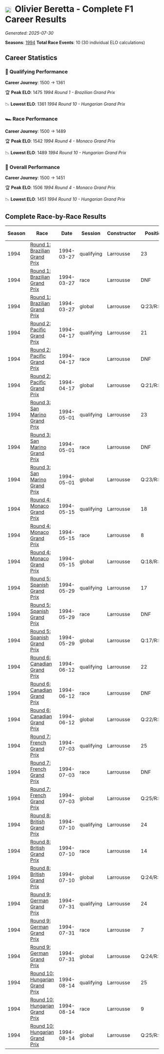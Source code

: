 # <img src="https://upload.wikimedia.org/wikipedia/commons/e/ea/Flag_of_Monaco.svg" alt="Monaco" width="20" height="auto" style="vertical-align: middle; margin-right: 5px;" onerror="this.outerHTML='🇲🇨'; this.style.marginRight='5px';"/> Olivier Beretta - Complete F1 Career Results

*Generated: 2025-07-30*

**Seasons**: [1994](../results/1994-season-report.md)
**Total Race Events**: 10 (30 individual ELO calculations)

## Career Statistics

### 🏁 Qualifying Performance
**Career Journey**: 1500 → 1361

🏆 **Peak ELO**: 1475
   *1994 Round 1 - Brazilian Grand Prix*

📉 **Lowest ELO**: 1361
   *1994 Round 10 - Hungarian Grand Prix*

### 🏎️ Race Performance
**Career Journey**: 1500 → 1489

🏆 **Peak ELO**: 1542
   *1994 Round 4 - Monaco Grand Prix*

📉 **Lowest ELO**: 1489
   *1994 Round 10 - Hungarian Grand Prix*

### 🌟 Overall Performance
**Career Journey**: 1500 → 1451

🏆 **Peak ELO**: 1506
   *1994 Round 4 - Monaco Grand Prix*

📉 **Lowest ELO**: 1451
   *1994 Round 10 - Hungarian Grand Prix*


## Complete Race-by-Race Results

| Season | Race | Date | Session | Constructor | Position | Starting ELO | ELO Change | Final ELO | Teammate |
|--------|------|------|---------|-------------|----------|--------------|------------|-----------|----------|
| 1994 | [Round 1: Brazilian Grand Prix](../results/1994-season-report.md#round-1-brazilian-grand-prix) | 1994-03-27 | qualifying | Larrousse | 23 | 1500 | -25 | 1475 | <img src="https://upload.wikimedia.org/wikipedia/commons/c/c3/Flag_of_France.svg" alt="France" width="20" height="auto" style="vertical-align: middle; margin-right: 5px;" onerror="this.outerHTML='🇫🇷'; this.style.marginRight='5px';"/> Érik Comas |
| 1994 | [Round 1: Brazilian Grand Prix](../results/1994-season-report.md#round-1-brazilian-grand-prix) | 1994-03-27 | race | Larrousse | DNF | 1500 | N/A | 1500 | <img src="https://upload.wikimedia.org/wikipedia/commons/c/c3/Flag_of_France.svg" alt="France" width="20" height="auto" style="vertical-align: middle; margin-right: 5px;" onerror="this.outerHTML='🇫🇷'; this.style.marginRight='5px';"/> Érik Comas |
| 1994 | [Round 1: Brazilian Grand Prix](../results/1994-season-report.md#round-1-brazilian-grand-prix) | 1994-03-27 | global | Larrousse | Q:23/R:DNF | 1500 | -7 | 1493 | <img src="https://upload.wikimedia.org/wikipedia/commons/c/c3/Flag_of_France.svg" alt="France" width="20" height="auto" style="vertical-align: middle; margin-right: 5px;" onerror="this.outerHTML='🇫🇷'; this.style.marginRight='5px';"/> Érik Comas |
| 1994 | [Round 2: Pacific Grand Prix](../results/1994-season-report.md#round-2-pacific-grand-prix) | 1994-04-17 | qualifying | Larrousse | 21 | 1475 | -21 | 1454 | <img src="https://upload.wikimedia.org/wikipedia/commons/c/c3/Flag_of_France.svg" alt="France" width="20" height="auto" style="vertical-align: middle; margin-right: 5px;" onerror="this.outerHTML='🇫🇷'; this.style.marginRight='5px';"/> Érik Comas |
| 1994 | [Round 2: Pacific Grand Prix](../results/1994-season-report.md#round-2-pacific-grand-prix) | 1994-04-17 | race | Larrousse | DNF | 1500 | N/A | 1500 | <img src="https://upload.wikimedia.org/wikipedia/commons/c/c3/Flag_of_France.svg" alt="France" width="20" height="auto" style="vertical-align: middle; margin-right: 5px;" onerror="this.outerHTML='🇫🇷'; this.style.marginRight='5px';"/> Érik Comas |
| 1994 | [Round 2: Pacific Grand Prix](../results/1994-season-report.md#round-2-pacific-grand-prix) | 1994-04-17 | global | Larrousse | Q:21/R:DNF | 1493 | -6 | 1486 | <img src="https://upload.wikimedia.org/wikipedia/commons/c/c3/Flag_of_France.svg" alt="France" width="20" height="auto" style="vertical-align: middle; margin-right: 5px;" onerror="this.outerHTML='🇫🇷'; this.style.marginRight='5px';"/> Érik Comas |
| 1994 | [Round 3: San Marino Grand Prix](../results/1994-season-report.md#round-3-san-marino-grand-prix) | 1994-05-01 | qualifying | Larrousse | 23 | 1454 | -17 | 1437 | <img src="https://upload.wikimedia.org/wikipedia/commons/c/c3/Flag_of_France.svg" alt="France" width="20" height="auto" style="vertical-align: middle; margin-right: 5px;" onerror="this.outerHTML='🇫🇷'; this.style.marginRight='5px';"/> Érik Comas |
| 1994 | [Round 3: San Marino Grand Prix](../results/1994-season-report.md#round-3-san-marino-grand-prix) | 1994-05-01 | race | Larrousse | DNF | 1500 | N/A | 1500 | <img src="https://upload.wikimedia.org/wikipedia/commons/c/c3/Flag_of_France.svg" alt="France" width="20" height="auto" style="vertical-align: middle; margin-right: 5px;" onerror="this.outerHTML='🇫🇷'; this.style.marginRight='5px';"/> Érik Comas |
| 1994 | [Round 3: San Marino Grand Prix](../results/1994-season-report.md#round-3-san-marino-grand-prix) | 1994-05-01 | global | Larrousse | Q:23/R:DNF | 1486 | -5 | 1481 | <img src="https://upload.wikimedia.org/wikipedia/commons/c/c3/Flag_of_France.svg" alt="France" width="20" height="auto" style="vertical-align: middle; margin-right: 5px;" onerror="this.outerHTML='🇫🇷'; this.style.marginRight='5px';"/> Érik Comas |
| 1994 | [Round 4: Monaco Grand Prix](../results/1994-season-report.md#round-4-monaco-grand-prix) | 1994-05-15 | qualifying | Larrousse | 18 | 1437 | -15 | 1422 | <img src="https://upload.wikimedia.org/wikipedia/commons/c/c3/Flag_of_France.svg" alt="France" width="20" height="auto" style="vertical-align: middle; margin-right: 5px;" onerror="this.outerHTML='🇫🇷'; this.style.marginRight='5px';"/> Érik Comas |
| 1994 | [Round 4: Monaco Grand Prix](../results/1994-season-report.md#round-4-monaco-grand-prix) | 1994-05-15 | race | Larrousse | 8 | 1500 | +42 | 1542 | <img src="https://upload.wikimedia.org/wikipedia/commons/c/c3/Flag_of_France.svg" alt="France" width="20" height="auto" style="vertical-align: middle; margin-right: 5px;" onerror="this.outerHTML='🇫🇷'; this.style.marginRight='5px';"/> Érik Comas |
| 1994 | [Round 4: Monaco Grand Prix](../results/1994-season-report.md#round-4-monaco-grand-prix) | 1994-05-15 | global | Larrousse | Q:18/R:8 | 1481 | +25 | 1506 | <img src="https://upload.wikimedia.org/wikipedia/commons/c/c3/Flag_of_France.svg" alt="France" width="20" height="auto" style="vertical-align: middle; margin-right: 5px;" onerror="this.outerHTML='🇫🇷'; this.style.marginRight='5px';"/> Érik Comas |
| 1994 | [Round 5: Spanish Grand Prix](../results/1994-season-report.md#round-5-spanish-grand-prix) | 1994-05-29 | qualifying | Larrousse | 17 | 1422 | -13 | 1409 | <img src="https://upload.wikimedia.org/wikipedia/commons/c/c3/Flag_of_France.svg" alt="France" width="20" height="auto" style="vertical-align: middle; margin-right: 5px;" onerror="this.outerHTML='🇫🇷'; this.style.marginRight='5px';"/> Érik Comas |
| 1994 | [Round 5: Spanish Grand Prix](../results/1994-season-report.md#round-5-spanish-grand-prix) | 1994-05-29 | race | Larrousse | DNF | 1542 | N/A | 1542 | <img src="https://upload.wikimedia.org/wikipedia/commons/c/c3/Flag_of_France.svg" alt="France" width="20" height="auto" style="vertical-align: middle; margin-right: 5px;" onerror="this.outerHTML='🇫🇷'; this.style.marginRight='5px';"/> Érik Comas |
| 1994 | [Round 5: Spanish Grand Prix](../results/1994-season-report.md#round-5-spanish-grand-prix) | 1994-05-29 | global | Larrousse | Q:17/R:DNF | 1506 | -4 | 1502 | <img src="https://upload.wikimedia.org/wikipedia/commons/c/c3/Flag_of_France.svg" alt="France" width="20" height="auto" style="vertical-align: middle; margin-right: 5px;" onerror="this.outerHTML='🇫🇷'; this.style.marginRight='5px';"/> Érik Comas |
| 1994 | [Round 6: Canadian Grand Prix](../results/1994-season-report.md#round-6-canadian-grand-prix) | 1994-06-12 | qualifying | Larrousse | 22 | 1409 | -12 | 1397 | <img src="https://upload.wikimedia.org/wikipedia/commons/c/c3/Flag_of_France.svg" alt="France" width="20" height="auto" style="vertical-align: middle; margin-right: 5px;" onerror="this.outerHTML='🇫🇷'; this.style.marginRight='5px';"/> Érik Comas |
| 1994 | [Round 6: Canadian Grand Prix](../results/1994-season-report.md#round-6-canadian-grand-prix) | 1994-06-12 | race | Larrousse | DNF | 1542 | N/A | 1542 | <img src="https://upload.wikimedia.org/wikipedia/commons/c/c3/Flag_of_France.svg" alt="France" width="20" height="auto" style="vertical-align: middle; margin-right: 5px;" onerror="this.outerHTML='🇫🇷'; this.style.marginRight='5px';"/> Érik Comas |
| 1994 | [Round 6: Canadian Grand Prix](../results/1994-season-report.md#round-6-canadian-grand-prix) | 1994-06-12 | global | Larrousse | Q:22/R:DNF | 1502 | -4 | 1499 | <img src="https://upload.wikimedia.org/wikipedia/commons/c/c3/Flag_of_France.svg" alt="France" width="20" height="auto" style="vertical-align: middle; margin-right: 5px;" onerror="this.outerHTML='🇫🇷'; this.style.marginRight='5px';"/> Érik Comas |
| 1994 | [Round 7: French Grand Prix](../results/1994-season-report.md#round-7-french-grand-prix) | 1994-07-03 | qualifying | Larrousse | 25 | 1397 | -10 | 1387 | <img src="https://upload.wikimedia.org/wikipedia/commons/c/c3/Flag_of_France.svg" alt="France" width="20" height="auto" style="vertical-align: middle; margin-right: 5px;" onerror="this.outerHTML='🇫🇷'; this.style.marginRight='5px';"/> Érik Comas |
| 1994 | [Round 7: French Grand Prix](../results/1994-season-report.md#round-7-french-grand-prix) | 1994-07-03 | race | Larrousse | DNF | 1542 | N/A | 1542 | <img src="https://upload.wikimedia.org/wikipedia/commons/c/c3/Flag_of_France.svg" alt="France" width="20" height="auto" style="vertical-align: middle; margin-right: 5px;" onerror="this.outerHTML='🇫🇷'; this.style.marginRight='5px';"/> Érik Comas |
| 1994 | [Round 7: French Grand Prix](../results/1994-season-report.md#round-7-french-grand-prix) | 1994-07-03 | global | Larrousse | Q:25/R:DNF | 1499 | -3 | 1496 | <img src="https://upload.wikimedia.org/wikipedia/commons/c/c3/Flag_of_France.svg" alt="France" width="20" height="auto" style="vertical-align: middle; margin-right: 5px;" onerror="this.outerHTML='🇫🇷'; this.style.marginRight='5px';"/> Érik Comas |
| 1994 | [Round 8: British Grand Prix](../results/1994-season-report.md#round-8-british-grand-prix) | 1994-07-10 | qualifying | Larrousse | 24 | 1387 | -9 | 1377 | <img src="https://upload.wikimedia.org/wikipedia/commons/c/c3/Flag_of_France.svg" alt="France" width="20" height="auto" style="vertical-align: middle; margin-right: 5px;" onerror="this.outerHTML='🇫🇷'; this.style.marginRight='5px';"/> Érik Comas |
| 1994 | [Round 8: British Grand Prix](../results/1994-season-report.md#round-8-british-grand-prix) | 1994-07-10 | race | Larrousse | 14 | 1542 | N/A | 1542 | <img src="https://upload.wikimedia.org/wikipedia/commons/c/c3/Flag_of_France.svg" alt="France" width="20" height="auto" style="vertical-align: middle; margin-right: 5px;" onerror="this.outerHTML='🇫🇷'; this.style.marginRight='5px';"/> Érik Comas |
| 1994 | [Round 8: British Grand Prix](../results/1994-season-report.md#round-8-british-grand-prix) | 1994-07-10 | global | Larrousse | Q:24/R:14 | 1496 | -3 | 1493 | <img src="https://upload.wikimedia.org/wikipedia/commons/c/c3/Flag_of_France.svg" alt="France" width="20" height="auto" style="vertical-align: middle; margin-right: 5px;" onerror="this.outerHTML='🇫🇷'; this.style.marginRight='5px';"/> Érik Comas |
| 1994 | [Round 9: German Grand Prix](../results/1994-season-report.md#round-9-german-grand-prix) | 1994-07-31 | qualifying | Larrousse | 24 | 1377 | -9 | 1369 | <img src="https://upload.wikimedia.org/wikipedia/commons/c/c3/Flag_of_France.svg" alt="France" width="20" height="auto" style="vertical-align: middle; margin-right: 5px;" onerror="this.outerHTML='🇫🇷'; this.style.marginRight='5px';"/> Érik Comas |
| 1994 | [Round 9: German Grand Prix](../results/1994-season-report.md#round-9-german-grand-prix) | 1994-07-31 | race | Larrousse | 7 | 1542 | -29 | 1513 | <img src="https://upload.wikimedia.org/wikipedia/commons/c/c3/Flag_of_France.svg" alt="France" width="20" height="auto" style="vertical-align: middle; margin-right: 5px;" onerror="this.outerHTML='🇫🇷'; this.style.marginRight='5px';"/> Érik Comas |
| 1994 | [Round 9: German Grand Prix](../results/1994-season-report.md#round-9-german-grand-prix) | 1994-07-31 | global | Larrousse | Q:24/R:7 | 1493 | -23 | 1470 | <img src="https://upload.wikimedia.org/wikipedia/commons/c/c3/Flag_of_France.svg" alt="France" width="20" height="auto" style="vertical-align: middle; margin-right: 5px;" onerror="this.outerHTML='🇫🇷'; this.style.marginRight='5px';"/> Érik Comas |
| 1994 | [Round 10: Hungarian Grand Prix](../results/1994-season-report.md#round-10-hungarian-grand-prix) | 1994-08-14 | qualifying | Larrousse | 25 | 1369 | -8 | 1361 | <img src="https://upload.wikimedia.org/wikipedia/commons/c/c3/Flag_of_France.svg" alt="France" width="20" height="auto" style="vertical-align: middle; margin-right: 5px;" onerror="this.outerHTML='🇫🇷'; this.style.marginRight='5px';"/> Érik Comas |
| 1994 | [Round 10: Hungarian Grand Prix](../results/1994-season-report.md#round-10-hungarian-grand-prix) | 1994-08-14 | race | Larrousse | 9 | 1513 | -24 | 1489 | <img src="https://upload.wikimedia.org/wikipedia/commons/c/c3/Flag_of_France.svg" alt="France" width="20" height="auto" style="vertical-align: middle; margin-right: 5px;" onerror="this.outerHTML='🇫🇷'; this.style.marginRight='5px';"/> Érik Comas |
| 1994 | [Round 10: Hungarian Grand Prix](../results/1994-season-report.md#round-10-hungarian-grand-prix) | 1994-08-14 | global | Larrousse | Q:25/R:9 | 1470 | -19 | 1451 | <img src="https://upload.wikimedia.org/wikipedia/commons/c/c3/Flag_of_France.svg" alt="France" width="20" height="auto" style="vertical-align: middle; margin-right: 5px;" onerror="this.outerHTML='🇫🇷'; this.style.marginRight='5px';"/> Érik Comas |
